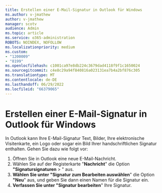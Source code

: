 ```yaml
---
title: Erstellen einer E-Mail-Signatur in Outlook für Windows
ms.author: v-jmathew
author: v-jmathew
manager: scotv
audience: Admin
ms.topic: article
ms.service: o365-administration
ROBOTS: NOINDEX, NOFOLLOW
ms.localizationpriority: medium
ms.custom:
- "1200009"
- "8199"
ms.openlocfilehash: c1001ca97e8db224c3679dad4118f9f1c1650024
ms.sourcegitcommit: c4e8c29a94f840816a023131ea7b4a2bf876c305
ms.translationtype: MT
ms.contentlocale: de-DE
ms.lasthandoff: 06/29/2022
ms.locfileid: "66379065"
---
```

# <a name="create-an-email-signature-in-outlook-for-windows"></a>Erstellen einer E-Mail-Signatur in Outlook für Windows

In Outlook kann Ihre E-Mail-Signatur Text, Bilder, Ihre elektronische Visitenkarte, ein Logo oder sogar ein Bild Ihrer handschriftlichen Signatur enthalten. Gehen Sie dazu wie folgt vor:

1. Öffnen Sie in Outlook eine neue E-Mail-Nachricht.
2. Wählen Sie auf der Registerkarte "**Nachricht**" die Option **"Signatursignaturen** > " aus.
3. **Wählen Sie unter "Signatur zum Bearbeiten auswählen**" die Option **"Neu**" aus, und geben Sie dann einen Namen für die Signatur ein.
4. **Verfassen Sie unter "Signatur bearbeiten**" Ihre Signatur.
